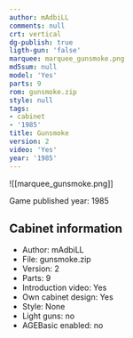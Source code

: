 ```yaml
---
author: mAdbiLL
comments: null
crt: vertical
dg-publish: true
ligth-gun: 'false'
marquee: marquee_gunsmoke.png
md5sum: null
model: 'Yes'
parts: 9
rom: gunsmoke.zip
style: null
tags:
- cabinet
- '1985'
title: Gunsmoke
version: 2
video: 'Yes'
year: '1985'
---
```


![[marquee_gunsmoke.png]]

Game published year: 1985

## Cabinet information

- Author: mAdbiLL
- File: gunsmoke.zip
- Version: 2
- Parts: 9
- Introduction video: Yes
- Own cabinet design: Yes
- Style: None
- Light guns: no
- AGEBasic enabled: no

